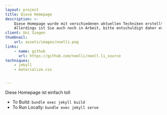 ```yaml
---
layout: project
title: Diese Homepage
description: >-
    Diese Homepage wurde mit verschiedenen aktuellen Techniken erstellt.
    Allerdings ist Sie auch noch in Arbeit, bitte entschuldigt daher eventuelle Fehler.
client: Uni Siegen
thumbnail:
    url: assets/images/noelli.png
links:
    - name: github
      url: https://github.com/noelli/noell.li_source
techniques:
    - jekyll
    - materialize.css


---
```


<!-- ToDo: Add translated description, etc. -->

Diese Homepage ist einfach toll

- To Build: `bundle exec jekyll build`
- To Run Locally: `bundle exec jekyll serve`

